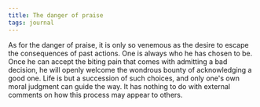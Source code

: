 ```yaml
---
title: The danger of praise
tags: journal
---
```


As for the danger of praise, it is only so venemous as the desire to
escape the consequences of past actions.  One is always who he has
chosen to be.  Once he can accept the biting pain that comes with
admitting a bad decision, he will openly welcome the wondrous bounty of
acknowledging a good one.  Life is but a succession of such choices, and
only one's own moral judgment can guide the way.  It has nothing to do
with external comments on how this process may appear to others.


